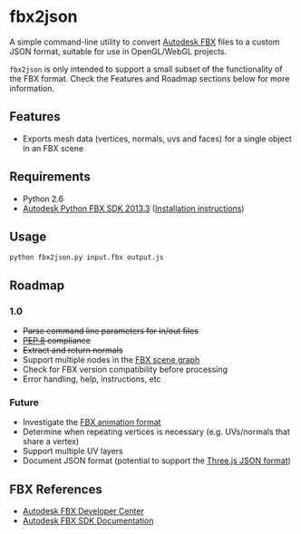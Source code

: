 # fbx2json 

A simple command-line utility to convert [Autodesk FBX](http://www.autodesk.com/developfbx) files to a custom JSON format, suitable for use in OpenGL/WebGL projects.

`fbx2json` is only intended to support a small subset of the functionality of the FBX format. Check the Features and Roadmap sections below for more information.

## Features

* Exports mesh data (vertices, normals, uvs and faces) for a single object in an FBX scene

## Requirements

* Python 2.6
* [Autodesk Python FBX SDK 2013.3](http://usa.autodesk.com/adsk/servlet/pc/item?siteID=123112&id=10775847) ([Installation instructions](http://docs.autodesk.com/FBX/2013/ENU/FBX-SDK-Documentation/index.html?url=files/GUID-2F3A42FA-4C19-42F2-BC4F-B9EC64EA16AA.htm,topicNumber=d30e11018))

## Usage

```
python fbx2json.py input.fbx output.js
```

## Roadmap

### 1.0

* ~~Parse command line parameters for in/out files~~
* ~~[PEP 8](http://www.python.org/dev/peps/pep-0008/) compliance~~
* ~~Extract and return normals~~
* Support multiple nodes in the [FBX scene graph](http://docs.autodesk.com/FBX/2013/ENU/FBX-SDK-Documentation/files/GUID-F194000D-5AD4-49C1-86CC-5DAC2CE64E97.htm)
* Check for FBX version compatibility before processing
* Error handling, help, instructions, etc

### Future

* Investigate the [FBX animation format](http://docs.autodesk.com/FBX/2013/ENU/FBX-SDK-Documentation/index.html?url=files/GUID-B3311B8D-5390-4C63-AB9F-662AC7D5C6CC.htm,topicNumber=d30e9650)
* Determine when repeating vertices is necessary (e.g. UVs/normals that share a vertex)
* Support multiple UV layers
* Document JSON format (potential to support the [Three.js JSON format](https://github.com/mrdoob/three.js/wiki/JSON-Model-format-3.1))

## FBX References

* [Autodesk FBX Developer Center](http://www.autodesk.com/developfbx)
* [Autodesk FBX SDK Documentation](http://www.autodesk.com/fbx-sdkdoc-2013-enu)
